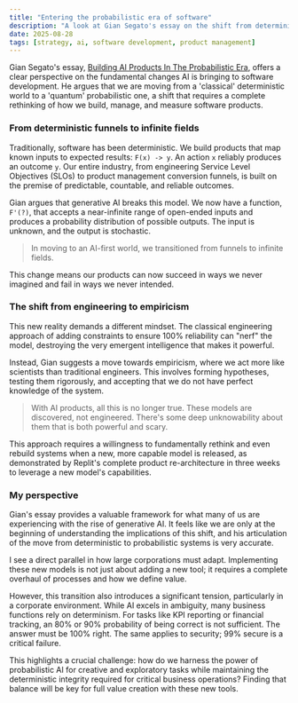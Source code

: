 ```yaml
---
title: "Entering the probabilistic era of software"
description: "A look at Gian Segato's essay on the shift from deterministic to probabilistic software development and its implications for business."
date: 2025-08-28
tags: [strategy, ai, software development, product management]
---
```


Gian Segato's essay, [Building AI Products In The Probabilistic Era](https://giansegato.com/essays/probabilistic-era), offers a clear perspective on the fundamental changes AI is bringing to software development. He argues that we are moving from a 'classical' deterministic world to a 'quantum' probabilistic one, a shift that requires a complete rethinking of how we build, manage, and measure software products.

### From deterministic funnels to infinite fields

Traditionally, software has been deterministic. We build products that map known inputs to expected results: `F(x) -> y`. An action `x` reliably produces an outcome `y`. Our entire industry, from engineering Service Level Objectives (SLOs) to product management conversion funnels, is built on the premise of predictable, countable, and reliable outcomes.

Gian argues that generative AI breaks this model. We now have a function, `F'(?)`, that accepts a near-infinite range of open-ended inputs and produces a probability distribution of possible outputs. The input is unknown, and the output is stochastic.

> In moving to an AI-first world, we transitioned from funnels to infinite fields.

This change means our products can now succeed in ways we never imagined and fail in ways we never intended.

### The shift from engineering to empiricism

This new reality demands a different mindset. The classical engineering approach of adding constraints to ensure 100% reliability can "nerf" the model, destroying the very emergent intelligence that makes it powerful.

Instead, Gian suggests a move towards empiricism, where we act more like scientists than traditional engineers. This involves forming hypotheses, testing them rigorously, and accepting that we do not have perfect knowledge of the system.

> With AI products, all this is no longer true. These models are discovered, not engineered. There's some deep unknowability about them that is both powerful and scary.

This approach requires a willingness to fundamentally rethink and even rebuild systems when a new, more capable model is released, as demonstrated by Replit's complete product re-architecture in three weeks to leverage a new model's capabilities.

### My perspective

Gian's essay provides a valuable framework for what many of us are experiencing with the rise of generative AI. It feels like we are only at the beginning of understanding the implications of this shift, and his articulation of the move from deterministic to probabilistic systems is very accurate.

I see a direct parallel in how large corporations must adapt. Implementing these new models is not just about adding a new tool; it requires a complete overhaul of processes and how we define value.

However, this transition also introduces a significant tension, particularly in a corporate environment. While AI excels in ambiguity, many business functions rely on determinism. For tasks like KPI reporting or financial tracking, an 80% or 90% probability of being correct is not sufficient. The answer must be 100% right. The same applies to security; 99% secure is a critical failure.

This highlights a crucial challenge: how do we harness the power of probabilistic AI for creative and exploratory tasks while maintaining the deterministic integrity required for critical business operations? Finding that balance will be key for full value creation with these new tools.
